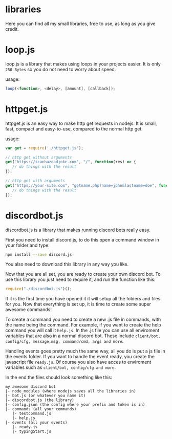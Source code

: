 # libraries
Here you can find all my small libraries, free to use, as long as you give credit.


# loop.js
loop.js is a library that makes using loops in your projects easier.
It is only `250 Bytes` so you do not need to worry about speed.

usage:
```js
loop(<function>, <delay>, [amount], [callback]);
```

# httpget.js
httpget.js is an easy way to make http get requests in nodejs.
It is small, fast, compact and easy-to-use, compared to the normal http get.

usage:
```js
var get = require('./httpget.js');

// http get without arguments
get("https://icanhazdadjoke.com", "/", function(res) => {
   // do things with the result
});

// http get with arguments
get("https://your-site.com", "getname.php?name=john&lastname=doe", function(res) => {
   // do things with the result
});
```

# discordbot.js
discordbot.js is a library that makes running discord bots really easy.

First you need to install discord.js, to do this open a command window in your folder and type:
```bash
npm install --save discord.js
```

You also need to download this library in any way you like.

Now that you are all set, you are ready to create your own discord bot.
To use this library you just need to require it, and run the function like this:
```js
require("./discordbot.js")();
```

If it is the first time you have opened it it will setup all the folders and files for you.
Now that everything is set up, it is time to create some super awesome commands!

To create a command you need to create a new .js file in commands, with the name being the command.
For example, if you want to create the help command you will call it ``help.js``.
In the .js file you can use all enviroment variables that are also in a normal discord bot.
These include ``client/bot, config/cfg, message,msg, command/cmd, args and more``.

Handling events goes pretty much the same way, all you do is put a js file in the events folder.
If you want to handle the event ready, you create the javascript file ``ready.js``.
Of course you also have acces to enviroment variables such as ``client/bot, config/cfg and more``.

In the end the files should look something like this:
```
my awesome discord bot
|- node_modules (where nodejs saves all the libraries in)
|- bot.js (or whatever you name it)
|- discordbot.js (the library)
|- config.json (the config where your prefix and token is in)
|- commands (all your commands)
   |- testcommand.js
   |- help.js
|- events (all your events)
   |- ready.js
   |- typingStart.js
